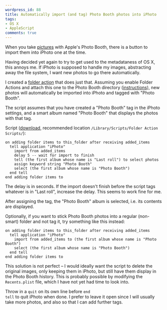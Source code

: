 ```yaml
---
wordpress_id: 88
title: Automatically import (and tag) Photo Booth photos into iPhoto
tags:
- OS X
- AppleScript
comments: true
---
```

When you take <a href="http://flickr.com/photos/malesca/tags/photobooth/">pictures</a> with Apple's Photo Booth, there is a button to import them into iPhoto one at the time.

Having decided yet again to try to get used to the metadataness of OS X, this annoys me. If iPhoto is supposed to handle my images, abstracting away the file system, I want new photos to go there automatically.

I created a <a href="http://www.apple.com/applescript/folderactions/">folder action</a> that does just that. Assuming you enable Folder Actions and attach this one to the Photo Booth directory (<a href="http://www.apple.com/applescript/folderactions/01.html">instructions</a>), new photos will automatically be imported into iPhoto and tagged with "Photo Booth".

<!--more-->

The script assumes that you have created a "Photo Booth" tag in the iPhoto settings, and a smart album named "Photo Booth" that displays the photos with that tag.

Script (<a href="http://henrik.nyh.se/uploads/add%20-%20import%20into%20iPhoto%20and%20tag%20with%20%22Photo%20Booth%22.scpt">download</a>, recommended location <code>/Library/Scripts/Folder Action Scripts/</code>):

``` applescript
on adding folder items to this_folder after receiving added_items
  tell application "iPhoto"
    import from added_items
    delay 5 -- wait for import to finish
    tell (the first album whose name is "Last roll") to select photos
    assign keyword string "Photo Booth"
    select (the first album whose name is "Photo Booth")
  end tell
end adding folder items to
```

The delay is in seconds. If the import doesn't finish before the script tags whatever is in "Last roll", increase the delay. This seems to work fine for me.

After assigning the tag, the "Photo Booth" album is selected, i.e. its contents are displayed.

Optionally, if you want to stick Photo Booth photos into a regular (non-smart) folder and not tag it, try something like this instead:

``` applescript
on adding folder items to this_folder after receiving added_items
  tell application "iPhoto"
    import from added_items to (the first album whose name is "Photo Booth")
    select (the first album whose name is "Photo Booth")
  end tell
end adding folder items to
```

This solution is not perfect &ndash; I would ideally want the script to delete the original images, only keeping them in iPhoto, but still have them display in the Photo Booth history. This is probably possible by modifying the <code>Recents.plist</code> file, which I have not yet had time to look into.

Throw in a <code>quit</code> on its own line before <code>end tell</code> to quit iPhoto when done. I prefer to leave it open since I will usually take more photos, and also so that I can add further tags.
